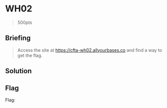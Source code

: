 # WH02
> 500pts

## Briefing
> Access the site at https://cfta-wh02.allyourbases.co and find a way to get the flag.

## Solution

## Flag
Flag: ` `
